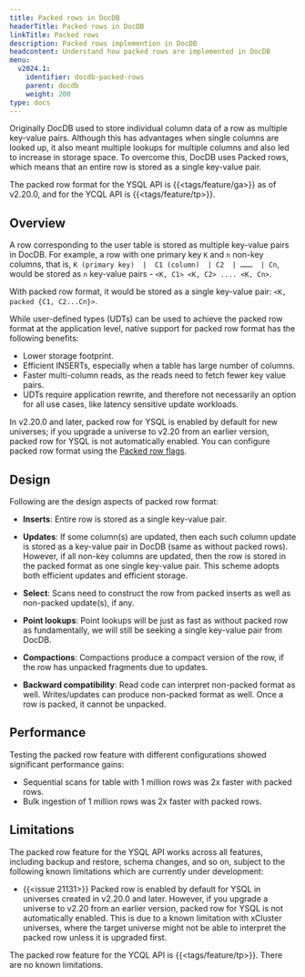 ```yaml
---
title: Packed rows in DocDB
headerTitle: Packed rows in DocDB
linkTitle: Packed rows
description: Packed rows implemention in DocDB
headcontent: Understand how packed rows are implemented in DocDB
menu:
  v2024.1:
    identifier: docdb-packed-rows
    parent: docdb
    weight: 200
type: docs
---
```


Originally DocDB used to store individual column data of a row as multiple key-value pairs. Although this has advantages when single columns are looked up, it also meant multiple lookups for multiple columns and also led to increase in storage space. To overcome this, DocDB uses Packed rows, which means that an entire row is stored as a single key-value pair.

The packed row format for the YSQL API is {{<tags/feature/ga>}} as of v2.20.0, and for the YCQL API is {{<tags/feature/tp>}}.

## Overview

A row corresponding to the user table is stored as multiple key-value pairs in DocDB. For example, a row with one primary key `K` and `n` non-key columns, that is, `K (primary key)  |  C1 (column)  | C2  | ………  | Cn`, would be stored as `n` key-value pairs - `<K, C1> <K, C2> .... <K, Cn>`.

With packed row format, it would be stored as a single key-value pair: `<K, packed {C1, C2...Cn}>`.

While user-defined types (UDTs) can be used to achieve the packed row format at the application level, native support for packed row format has the following benefits:

* Lower storage footprint.
* Efficient INSERTs, especially when a table has large number of columns.
* Faster multi-column reads, as the reads need to fetch fewer key value pairs.
* UDTs require application rewrite, and therefore not necessarily an option for all use cases, like latency sensitive update workloads.

In v2.20.0 and later, packed row for YSQL is enabled by default for new universes; if you upgrade a universe to v2.20 from an earlier version, packed row for YSQL is not automatically enabled. You can configure packed row format using the [Packed row flags](../../../reference/configuration/yb-tserver/#packed-row-flags).

## Design

Following are the design aspects of packed row format:

* **Inserts**: Entire row is stored as a single key-value pair.

* **Updates**:  If some column(s) are updated, then each such column update is stored as a key-value pair in DocDB (same as without packed rows). However, if all non-key columns are updated, then the row is stored in the packed format as one single key-value pair. This scheme adopts both efficient updates and efficient storage.

* **Select**: Scans need to construct the row from packed inserts as well as non-packed update(s), if any.

* **Point lookups**: Point lookups will be just as fast as without packed row as fundamentally, we will still be seeking a single key-value pair from DocDB.

* **Compactions**: Compactions produce a compact version of the row, if the row has unpacked fragments due to updates.

* **Backward compatibility**: Read code can interpret non-packed format as well. Writes/updates can produce non-packed format as well. Once a row is packed, it cannot be unpacked.

## Performance

Testing the packed row feature with different configurations showed significant performance gains:

* Sequential scans for table with 1 million rows was 2x faster with packed rows.
* Bulk ingestion of 1 million rows was 2x faster with packed rows.

## Limitations

The packed row feature for the YSQL API works across all features, including backup and restore, schema changes, and so on, subject to the following known limitations which are currently under development:

* {{<issue 21131>}} Packed row is enabled by default for YSQL in universes created in v2.20.0 and later. However, if you upgrade a universe to v2.20 from an earlier version, packed row for YSQL is not automatically enabled. This is due to a known limitation with xCluster universes, where the target universe might not be able to interpret the packed row unless it is upgraded first.

The packed row feature for the YCQL API is {{<tags/feature/tp>}}. There are no known limitations.
